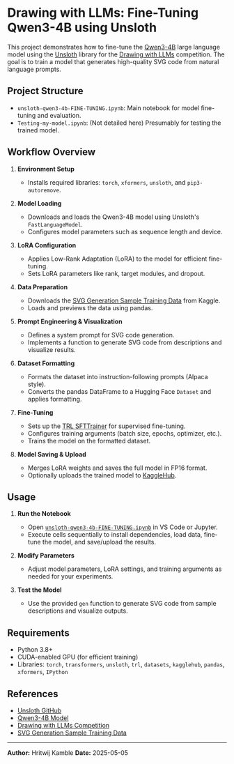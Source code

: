 # Drawing with LLMs: Fine-Tuning Qwen3-4B using Unsloth

This project demonstrates how to fine-tune the [Qwen3-4B](https://huggingface.co/Qwen/Qwen1.5-4B) large language model using the [Unsloth](https://github.com/unslothai/unsloth) library for the [Drawing with LLMs](https://www.kaggle.com/competitions/drawing-with-llms) competition. The goal is to train a model that generates high-quality SVG code from natural language prompts.

## Project Structure

- `unsloth-qwen3-4b-FINE-TUNING.ipynb`: Main notebook for model fine-tuning and evaluation.
- `Testing-my-model.ipynb`: (Not detailed here) Presumably for testing the trained model.

## Workflow Overview

1. **Environment Setup**
   - Installs required libraries: `torch`, `xformers`, `unsloth`, and `pip3-autoremove`.

2. **Model Loading**
   - Downloads and loads the Qwen3-4B model using Unsloth's `FastLanguageModel`.
   - Configures model parameters such as sequence length and device.

3. **LoRA Configuration**
   - Applies Low-Rank Adaptation (LoRA) to the model for efficient fine-tuning.
   - Sets LoRA parameters like rank, target modules, and dropout.

4. **Data Preparation**
   - Downloads the [SVG Generation Sample Training Data](https://www.kaggle.com/datasets/vinothkumarsekar89/svg-generation-sample-training-data) from Kaggle.
   - Loads and previews the data using pandas.

5. **Prompt Engineering & Visualization**
   - Defines a system prompt for SVG code generation.
   - Implements a function to generate SVG code from descriptions and visualize results.

6. **Dataset Formatting**
   - Formats the dataset into instruction-following prompts (Alpaca style).
   - Converts the pandas DataFrame to a Hugging Face `Dataset` and applies formatting.

7. **Fine-Tuning**
   - Sets up the [TRL SFTTrainer](https://github.com/huggingface/trl) for supervised fine-tuning.
   - Configures training arguments (batch size, epochs, optimizer, etc.).
   - Trains the model on the formatted dataset.

8. **Model Saving & Upload**
   - Merges LoRA weights and saves the full model in FP16 format.
   - Optionally uploads the trained model to [KaggleHub](https://www.kaggle.com/docs/models).

## Usage

1. **Run the Notebook**
   - Open [`unsloth-qwen3-4b-FINE-TUNING.ipynb`](unsloth-qwen3-4b-FINE-TUNING.ipynb) in VS Code or Jupyter.
   - Execute cells sequentially to install dependencies, load data, fine-tune the model, and save/upload the results.

2. **Modify Parameters**
   - Adjust model parameters, LoRA settings, and training arguments as needed for your experiments.

3. **Test the Model**
   - Use the provided `gen` function to generate SVG code from sample descriptions and visualize outputs.

## Requirements

- Python 3.8+
- CUDA-enabled GPU (for efficient training)
- Libraries: `torch`, `transformers`, `unsloth`, `trl`, `datasets`, `kagglehub`, `pandas`, `xformers`, `IPython`

## References

- [Unsloth GitHub](https://github.com/unslothai/unsloth)
- [Qwen3-4B Model](https://huggingface.co/Qwen/Qwen1.5-4B)
- [Drawing with LLMs Competition](https://www.kaggle.com/competitions/drawing-with-llms)
- [SVG Generation Sample Training Data](https://www.kaggle.com/datasets/vinothkumarsekar89/svg-generation-sample-training-data)

---

**Author:** Hritwij Kamble
**Date:** 2025-05-05
